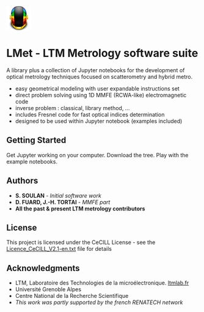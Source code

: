 ![LMet picture](images/Guyman-Helmet-On-icon.png)

# LMet - LTM Metrology software suite

A library plus a collection of Jupyter notebooks for the development of optical metrology techniques focused on scatterometry and hybrid metro.

- easy geometrical modeling with user expandable instructions set
- direct problem solving using 1D MMFE (RCWA-like) electromagnetic code
- inverse problem : classical, library method, ...
- includes Fresnel code for fast optical indices determination
- designed to be used within Jupyter notebook (examples included)


## Getting Started

Get Jupyter working on your computer. Download the tree. Play with the example notebooks.

## Authors

* **S. SOULAN** - *Initial software work* 
* **D. FUARD, J.-H. TORTAI** - *MMFE part*
* **All the past & present LTM metrology contributors** 

## License

This project is licensed under the CeCILL License - see the [Licence_CeCILL_V2.1-en.txt](Licence_CeCILL_V2.1-en.txt) file for details

## Acknowledgments

* LTM, Laboratoire des Technologies de la microélectronique. [ltmlab.fr](http://ltmlab.fr/)
* Université Grenoble Alpes
* Centre National de la Recherche Scientifique
* _This work was partly supported by the french RENATECH network_
